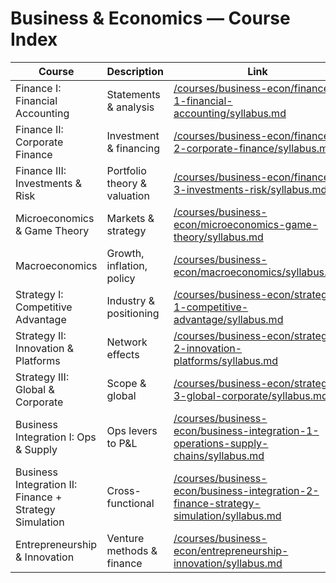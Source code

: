 # Business & Economics — Course Index

| Course | Description | Link |
|---|---|---|
| Finance I: Financial Accounting | Statements & analysis | [/courses/business-econ/finance-1-financial-accounting/syllabus.md](/courses/business-econ/finance-1-financial-accounting/syllabus.md) |
| Finance II: Corporate Finance | Investment & financing | [/courses/business-econ/finance-2-corporate-finance/syllabus.md](/courses/business-econ/finance-2-corporate-finance/syllabus.md) |
| Finance III: Investments & Risk | Portfolio theory & valuation | [/courses/business-econ/finance-3-investments-risk/syllabus.md](/courses/business-econ/finance-3-investments-risk/syllabus.md) |
| Microeconomics & Game Theory | Markets & strategy | [/courses/business-econ/microeconomics-game-theory/syllabus.md](/courses/business-econ/microeconomics-game-theory/syllabus.md) |
| Macroeconomics | Growth, inflation, policy | [/courses/business-econ/macroeconomics/syllabus.md](/courses/business-econ/macroeconomics/syllabus.md) |
| Strategy I: Competitive Advantage | Industry & positioning | [/courses/business-econ/strategy-1-competitive-advantage/syllabus.md](/courses/business-econ/strategy-1-competitive-advantage/syllabus.md) |
| Strategy II: Innovation & Platforms | Network effects | [/courses/business-econ/strategy-2-innovation-platforms/syllabus.md](/courses/business-econ/strategy-2-innovation-platforms/syllabus.md) |
| Strategy III: Global & Corporate | Scope & global | [/courses/business-econ/strategy-3-global-corporate/syllabus.md](/courses/business-econ/strategy-3-global-corporate/syllabus.md) |
| Business Integration I: Ops & Supply | Ops levers to P&L | [/courses/business-econ/business-integration-1-operations-supply-chains/syllabus.md](/courses/business-econ/business-integration-1-operations-supply-chains/syllabus.md) |
| Business Integration II: Finance + Strategy Simulation | Cross-functional | [/courses/business-econ/business-integration-2-finance-strategy-simulation/syllabus.md](/courses/business-econ/business-integration-2-finance-strategy-simulation/syllabus.md) |
| Entrepreneurship & Innovation | Venture methods & finance | [/courses/business-econ/entrepreneurship-innovation/syllabus.md](/courses/business-econ/entrepreneurship-innovation/syllabus.md) |
